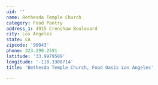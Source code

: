 ```yaml
---
uid: ''
name: Bethesda Temple Church
category: Food Pantry
address_1: 4915 Crenshaw Boulevard
city: Los Angeles
state: CA
zipcode: '90043'
phone: 323.299.2591
latitude: '33.9979589'
longitude: '-118.3308714'
title: 'Bethesda Temple Church, Food Oasis Los Angeles'

---
```

